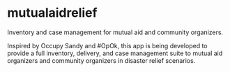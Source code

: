 mutualaidrelief
===============

Inventory and case management for mutual aid and community organizers.


Inspired by Occupy Sandy and #OpOk, this app is being developed to provide a full inventory, delivery, and case management suite to  mutual aid organizers and community organizers in disaster relief scenarios.



